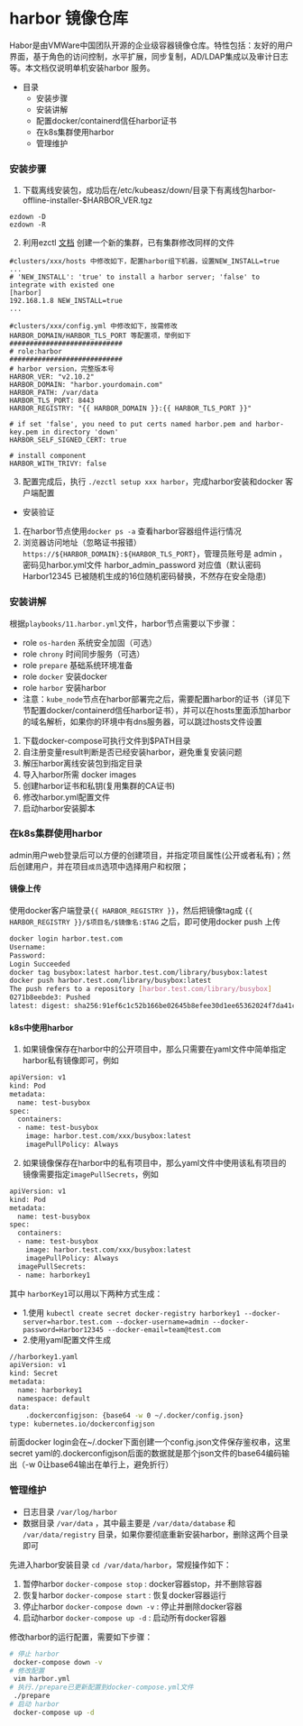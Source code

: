# harbor 镜像仓库

Habor是由VMWare中国团队开源的企业级容器镜像仓库。特性包括：友好的用户界面，基于角色的访问控制，水平扩展，同步复制，AD/LDAP集成以及审计日志等。本文档仅说明单机安装harbor 服务。

- 目录
  - 安装步骤
  - 安装讲解
  - 配置docker/containerd信任harbor证书
  - 在k8s集群使用harbor
  - 管理维护

### 安装步骤

1. 下载离线安装包，成功后在/etc/kubeasz/down/目录下有离线包harbor-offline-installer-$HARBOR_VER.tgz

```
ezdown -D
ezdown -R
```

2. 利用ezctl [文档](../setup/ezctl.md) 创建一个新的集群，已有集群修改同样的文件

```
#clusters/xxx/hosts 中修改如下，配置harbor组下机器，设置NEW_INSTALL=true
...
# 'NEW_INSTALL': 'true' to install a harbor server; 'false' to integrate with existed one
[harbor]
192.168.1.8 NEW_INSTALL=true
...

#clusters/xxx/config.yml 中修改如下，按需修改HARBOR_DOMAIN/HARBOR_TLS_PORT 等配置项，举例如下
############################
# role:harbor
############################
# harbor version，完整版本号
HARBOR_VER: "v2.10.2"
HARBOR_DOMAIN: "harbor.yourdomain.com"
HARBOR_PATH: /var/data
HARBOR_TLS_PORT: 8443
HARBOR_REGISTRY: "{{ HARBOR_DOMAIN }}:{{ HARBOR_TLS_PORT }}"

# if set 'false', you need to put certs named harbor.pem and harbor-key.pem in directory 'down'
HARBOR_SELF_SIGNED_CERT: true

# install component
HARBOR_WITH_TRIVY: false
```

3. 配置完成后，执行 `./ezctl setup xxx harbor`，完成harbor安装和docker 客户端配置

- 安装验证

1. 在harbor节点使用`docker ps -a` 查看harbor容器组件运行情况
2. 浏览器访问地址（忽略证书报错） `https://${HARBOR_DOMAIN}:${HARBOR_TLS_PORT}`，管理员账号是 admin ，密码见harbor.yml文件 harbor_admin_password 对应值（默认密码 Harbor12345 已被随机生成的16位随机密码替换，不然存在安全隐患)

### 安装讲解

根据`playbooks/11.harbor.yml`文件，harbor节点需要以下步骤：

- role `os-harden` 系统安全加固（可选）
- role `chrony` 时间同步服务（可选）
- role `prepare` 基础系统环境准备
- role `docker` 安装docker
- role `harbor` 安装harbor
- 注意：`kube_node`节点在harbor部署完之后，需要配置harbor的证书（详见下节配置docker/containerd信任harbor证书），并可以在hosts里面添加harbor的域名解析，如果你的环境中有dns服务器，可以跳过hosts文件设置

1. 下载docker-compose可执行文件到$PATH目录
1. 自注册变量result判断是否已经安装harbor，避免重复安装问题
1. 解压harbor离线安装包到指定目录
1. 导入harbor所需 docker images
1. 创建harbor证书和私钥(复用集群的CA证书)
1. 修改harbor.yml配置文件
1. 启动harbor安装脚本

### 在k8s集群使用harbor

admin用户web登录后可以方便的创建项目，并指定项目属性(公开或者私有)；然后创建用户，并在项目`成员`选项中选择用户和权限；

#### 镜像上传

使用docker客户端登录`{{ HARBOR_REGISTRY }}`，然后把镜像tag成 `{{ HARBOR_REGISTRY }}/$项目名/$镜像名:$TAG` 之后，即可使用docker push 上传

``` bash
docker login harbor.test.com
Username: 
Password:
Login Succeeded
docker tag busybox:latest harbor.test.com/library/busybox:latest
docker push harbor.test.com/library/busybox:latest
The push refers to a repository [harbor.test.com/library/busybox]
0271b8eebde3: Pushed 
latest: digest: sha256:91ef6c1c52b166be02645b8efee30d1ee65362024f7da41c404681561734c465 size: 527
```
#### k8s中使用harbor

1. 如果镜像保存在harbor中的公开项目中，那么只需要在yaml文件中简单指定harbor私有镜像即可，例如

``` bash
apiVersion: v1
kind: Pod
metadata:
  name: test-busybox
spec:
  containers:
  - name: test-busybox
    image: harbor.test.com/xxx/busybox:latest
    imagePullPolicy: Always
```

2. 如果镜像保存在harbor中的私有项目中，那么yaml文件中使用该私有项目的镜像需要指定`imagePullSecrets`，例如

``` bash
apiVersion: v1
kind: Pod
metadata:
  name: test-busybox
spec:
  containers:
  - name: test-busybox
    image: harbor.test.com/xxx/busybox:latest
    imagePullPolicy: Always
  imagePullSecrets:
  - name: harborkey1
```
其中 `harborKey1`可以用以下两种方式生成：

+ 1.使用 `kubectl create secret docker-registry harborkey1 --docker-server=harbor.test.com --docker-username=admin --docker-password=Harbor12345 --docker-email=team@test.com`
+ 2.使用yaml配置文件生成 

``` bash
//harborkey1.yaml
apiVersion: v1
kind: Secret
metadata:
  name: harborkey1
  namespace: default
data:
    .dockerconfigjson: {base64 -w 0 ~/.docker/config.json}
type: kubernetes.io/dockerconfigjson
```
前面docker login会在~/.docker下面创建一个config.json文件保存鉴权串，这里secret yaml的.dockerconfigjson后面的数据就是那个json文件的base64编码输出（-w 0让base64输出在单行上，避免折行）

### 管理维护

+ 日志目录 `/var/log/harbor`
+ 数据目录 `/var/data` ，其中最主要是 `/var/data/database` 和 `/var/data/registry` 目录，如果你要彻底重新安装harbor，删除这两个目录即可

先进入harbor安装目录 `cd /var/data/harbor`，常规操作如下：

1. 暂停harbor `docker-compose stop` : docker容器stop，并不删除容器
2. 恢复harbor `docker-compose start` : 恢复docker容器运行
3. 停止harbor `docker-compose down -v` : 停止并删除docker容器
4. 启动harbor `docker-compose up -d` : 启动所有docker容器

修改harbor的运行配置，需要如下步骤：

``` bash
# 停止 harbor
 docker-compose down -v
# 修改配置
 vim harbor.yml
# 执行./prepare已更新配置到docker-compose.yml文件
 ./prepare
# 启动 harbor
 docker-compose up -d
```
